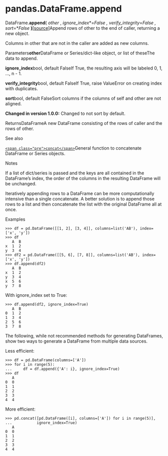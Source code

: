 # pandas.DataFrame.append

DataFrame.**append**( *other* ,  *ignore_index**=**False* ,  *verify_integrity**=**False* ,  *sort**=**False* **)**[[source]](https://github.com/pandas-dev/pandas/blob/v1.3.4/pandas/core/frame.py#L8830-L8971)[](https://pandas.pydata.org/pandas-docs/stable/reference/api/pandas.DataFrame.append.html#pandas.DataFrame.append "Permalink to this definition")Append rows of other to the end of caller, returning a new object.

Columns in other that are not in the caller are added as new columns.

Parameters**other**DataFrame or Series/dict-like object, or list of theseThe data to append.

**ignore_index**bool, default FalseIf True, the resulting axis will be labeled 0, 1, …, n - 1.

**verify_integrity**bool, default FalseIf True, raise ValueError on creating index with duplicates.

**sort**bool, default FalseSort columns if the columns of self and other are not aligned.

**Changed in version 1.0.0:** Changed to not sort by default.

ReturnsDataFrameA new DataFrame consisting of the rows of caller and the rows of other.

See also

[`<span class="pre">concat</span>`](https://pandas.pydata.org/pandas-docs/stable/reference/api/pandas.concat.html#pandas.concat "pandas.concat")General function to concatenate DataFrame or Series objects.

Notes

If a list of dict/series is passed and the keys are all contained in the DataFrame’s index, the order of the columns in the resulting DataFrame will be unchanged.

Iteratively appending rows to a DataFrame can be more computationally intensive than a single concatenate. A better solution is to append those rows to a list and then concatenate the list with the original DataFrame all at once.

Examples

```
>>> df = pd.DataFrame([[1, 2], [3, 4]], columns=list('AB'), index=['x', 'y'])
>>> df
   A  B
x  1  2
y  3  4
>>> df2 = pd.DataFrame([[5, 6], [7, 8]], columns=list('AB'), index=['x', 'y'])
>>> df.append(df2)
   A  B
x  1  2
y  3  4
x  5  6
y  7  8
```

With ignore_index set to True:

```
>>> df.append(df2, ignore_index=True)
   A  B
0  1  2
1  3  4
2  5  6
3  7  8
```

The following, while not recommended methods for generating DataFrames, show two ways to generate a DataFrame from multiple data sources.

Less efficient:

```
>>> df = pd.DataFrame(columns=['A'])
>>> for i in range(5):
...     df = df.append({'A': i}, ignore_index=True)
>>> df
   A
0  0
1  1
2  2
3  3
4  4
```

More efficient:

```
>>> pd.concat([pd.DataFrame([i], columns=['A']) for i in range(5)],
...           ignore_index=True)
   A
0  0
1  1
2  2
3  3
4  4
```
